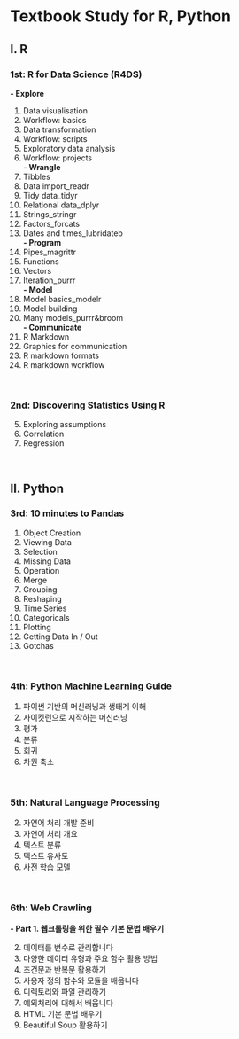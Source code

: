 # Textbook Study for R, Python
## Ⅰ. R
### 1st: R for Data Science (R4DS)

**- Explore**  
01. Data visualisation  
02. Workflow: basics  
03. Data transformation  
04. Workflow: scripts  
05. Exploratory data analysis  
06. Workflow: projects  
**- Wrangle**  
07. Tibbles  
08. Data import_readr  
09. Tidy data_tidyr  
10. Relational data_dplyr  
11. Strings_stringr  
12. Factors_forcats  
13. Dates and times_lubridateb  
**- Program**  
14. Pipes_magrittr  
15. Functions  
16. Vectors  
17. Iteration_purrr  
**- Model**  
18. Model basics_modelr  
19. Model building  
20. Many models_purrr&broom  
**- Communicate**  
21. R Markdown  
22. Graphics for communication  
23. R markdown formats  
24. R markdown workflow  

</br>

### 2nd: Discovering Statistics Using R  

05. Exploring assumptions  
06. Correlation  
07. Regression  

</br>

## Ⅱ. Python
### 3rd: 10 minutes to Pandas  

01. Object Creation  
02. Viewing Data  
03. Selection  
04. Missing Data  
05. Operation  
06. Merge  
07. Grouping  
08. Reshaping  
09. Time Series  
10. Categoricals  
11. Plotting  
12. Getting Data In / Out  
13. Gotchas  

</br>

### 4th: Python Machine Learning Guide

01. 파이썬 기반의 머신러닝과 생태계 이해  
02. 사이킷런으로 시작하는 머신러닝  
03. 평가  
04. 분류  
05. 회귀  
06. 차원 축소  

</br>

### 5th: Natural Language Processing

02. 자연어 처리 개발 준비
03. 자연어 처리 개요
04. 텍스트 분류
05. 텍스트 유사도
07. 사전 학습 모델

<br>

### 6th: Web Crawling

**- Part 1. 웹크롤링을 위한 필수 기본 문법 배우기**   

02. 데이터를 변수로 관리합니다  
03. 다양한 데이터 유형과 주요 함수 활용 방법  
04. 조건문과 반복문 활용하기  
05. 사용자 정의 함수와 모듈을 배웁니다  
06. 디렉토리와 파일 관리하기  
07. 예외처리에 대해서 배웁니다  
08. HTML 기본 문법 배우기  
09. Beautiful Soup 활용하기  